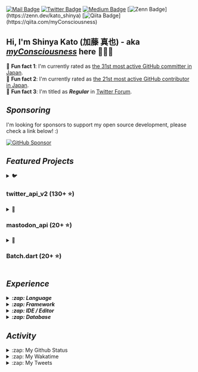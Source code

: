 [![Mail Badge](https://img.shields.io/badge/contact@shinyakato.dev-c14438?style=flat&logo=Gmail&logoColor=white&link=mailto:contact@shinyakato.dev)](mailto:contact@shinyakato.dev)
[![Twitter Badge](https://img.shields.io/badge/-@kato__shinya-1ca0f1?style=flat&labelColor=1ca0f1&logo=twitter&logoColor=white&link=https://twitter.com/kato__shinya)](https://twitter.com/kato__shinya)
[![Medium Badge](https://img.shields.io/badge/-@kato.shinya.dev-000000?style=flat&labelColor=000000&logo=medium&logoColor=white&link=https://medium.com/@kato.shinya.dev)](https://medium.com/@kato.shinya.dev)
[![Zenn Badge](https://img.shields.io/badge/-@kato_shinya-1ca0f1?style=flat&labelColor=1ca0f1&logo=zenn&logoColor=white&link=[https://medium.com/@kato.shinya.dev](https://zenn.dev/kato_shinya))](https://zenn.dev/kato_shinya)
[![Qiita Badge](https://img.shields.io/badge/-@kato_shinya-green?style=flat&labelColor=green&logo=qiita&logoColor=white&link=[https://qiita.com/myConsciousness](https://qiita.com/myConsciousness))](https://qiita.com/myConsciousness)

## Hi, I'm Shinya Kato (加藤 真也) - aka [**_myConsciousness_**](https://github.com/myConsciousness/) here 👋👨‍💻

🤖 **Fun fact 1**: I'm currently rated as [the 31st most active GitHub committer in Japan](https://commits.top/japan.html).</br>
🤖 **Fun fact 2**: I'm currently rated as [the 21st most active GitHub contributor in Japan](https://commits.top/japan_public.html).</br>
🤖 **Fun fact 3**: I'm titled as **_Regular_** in [Twitter Forum](https://twittercommunity.com/u/kato_shinya/summary).

## **_Sponsoring_**

I'm looking for sponsors to support my open source development, please check a link below! :)

[![GitHub Sponsor](https://img.shields.io/static/v1?label=Sponsor&message=%E2%9D%A4&logo=GitHub&color=ff69b4)](https://github.com/sponsors/myConsciousness)

## **_Featured Projects_**

<details>
  <summary>🐦 <b><h3>twitter_api_v2 (130+ ⭐)</h3></b></summary>
  <div>
    <p align="center">
      <a href="https://github.com/twitter-dart/twitter-api-v2">
        <img alt="twitter_api_v2" width="500px" src="https://user-images.githubusercontent.com/13072231/199728866-202b9742-d58e-4667-b046-e8096efd2339.png">
      </a>
    </p>
  </div>

  <h4><b>Highlights</b> ✨</h4>

✅ The **wrapper library** for **[Twitter API v2.0](https://developer.twitter.com/en/docs/twitter-api)**. </br>
✅ **Easily integrates** with the **Dart** & **Flutter** apps. </br>
✅ Provides response objects with a **guaranteed safe types.** </br>
✅ Supports **[all endpoints](https://developer.twitter.com/en/docs/api-reference-index)**. </br>
✅ Support **all request parameters and response fields**.</br>
✅ Supports **high-performance streaming** endpoints. </br>
✅ Supports **[expansions](https://developer.twitter.com/en/docs/twitter-api/expansions)** and **[fields](https://developer.twitter.com/en/docs/twitter-api/fields)** features. </br>
✅ **Well documented** and **well tested**.</br>
✅ Supports the powerful **automatic retry**.</br>
✅ Supports for **large media uploads** (image, gif, video).</br>
✅ Supports **safe and powerful paging** feature.

- [Repository](https://github.com/twitter-dart/twitter-api-v2)
- [Pub.dev](https://pub.dev/packages/twitter_api_v2)

</details>

<details>
  <summary>🦣 <b><h3>mastodon_api (20+ ⭐)</h3></b></summary>
  <div>
    <p align="center">
      <a href="https://github.com/mastodon-dart/mastodon-api">
        <img alt="twitter_api_v2" width="500px" src="https://user-images.githubusercontent.com/13072231/202892481-5b9c8a39-ef55-4dca-a912-e298beb635ca.png">
      </a>
    </p>
  </div>

  <h4><b>Highlights</b> ✨</h4>

✅ The **wrapper library** for **[Mastodon API](https://docs.joinmastodon.org/client/intro/)**. </br>
✅ **Easily integrates** with the **Dart** & **Flutter** apps. </br>
✅ Provides response objects with a **guaranteed safe types.** </br>
✅ **Well documented** and **well tested**.</br>
✅ Supports **v1 and v2 endpoints**.</br>
✅ Supports the powerful **automatic retry**.</br>

- [Repository](https://github.com/mastodon-dart/mastodon-api)
- [Pub.dev](https://pub.dev/packages/mastodon_api)

</details>

<details>
  <summary>🚀 <b><h3>Batch.dart (20+ ⭐)</h3></b></summary>
  <div>
    <p align="center">
      <a href="https://github.com/batch-dart/batch.dart">
        <img alt="batch" width="300px" src="https://user-images.githubusercontent.com/13072231/157616062-6208b014-e104-49f4-8227-b491b7ef6d42.png">
      </a>
    </p>
  </div>

  <h4><b>Highlights</b> ✨</h4>

✅ **Job Scheduling Framework** running on **Dart VM**. </br>
✅ **Easily schedules** with a combination of **Job**, **Step**, and **Task**. </br>
✅ Supports **job scheduling in [Cron](https://en.wikipedia.org/wiki/Cron)** format. </br>
✅ Supports **convenient logging functions** as a standard. </br>
✅ Supports the **parallel processing**. </br>
✅ Supports **conditional branching** of schedules. </br>
✅ Supports the **customizable retry feature**.

- [Repository](https://github.com/batch-dart/batch.dart)
- [Pub.dev](https://pub.dev/packages/batch)

</details>

## **_Experience_**

<details>
  <summary><b><em>:zap: Language</em></b></summary>

![C](https://img.shields.io/badge/c-%2300599C.svg?style=for-the-badge&logo=c&logoColor=white)
![C++](https://img.shields.io/badge/c++-%2300599C.svg?style=for-the-badge&logo=c%2B%2B&logoColor=white)
![Go](https://img.shields.io/badge/go-%2300ADD8.svg?style=for-the-badge&logo=go&logoColor=white)
![Java](https://img.shields.io/badge/java-%23ED8B00.svg?style=for-the-badge&logo=java&logoColor=white)
![Kotlin](https://img.shields.io/badge/kotlin-%230095D5.svg?style=for-the-badge&logo=kotlin&logoColor=white)
![Python](https://img.shields.io/badge/python-3670A0?style=for-the-badge&logo=python&logoColor=ffdd54)
![Dart](https://img.shields.io/badge/dart-%230175C2.svg?style=for-the-badge&logo=dart&logoColor=white)
![Apache Groovy](https://img.shields.io/badge/Apache%20Groovy-4298B8.svg?style=for-the-badge&logo=Apache+Groovy&logoColor=white)
![HTML5](https://img.shields.io/badge/html5-%23E34F26.svg?style=for-the-badge&logo=html5&logoColor=white)
![CSS3](https://img.shields.io/badge/css3-%231572B6.svg?style=for-the-badge&logo=css3&logoColor=white)
![JavaScript](https://img.shields.io/badge/javascript-%23323330.svg?style=for-the-badge&logo=javascript&logoColor=%23F7DF1E)
![TypeScript](https://img.shields.io/badge/typescript-%23007ACC.svg?style=for-the-badge&logo=typescript&logoColor=white)
![Markdown](https://img.shields.io/badge/markdown-%23000000.svg?style=for-the-badge&logo=markdown&logoColor=white)

</details>

<details>
  <summary><b><em>:zap: Framework</em></b></summary>

![Flutter](https://img.shields.io/badge/Flutter-%2302569B.svg?style=for-the-badge&logo=Flutter&logoColor=white)
![React Native](https://img.shields.io/badge/react_native-%2320232a.svg?style=for-the-badge&logo=react&logoColor=%2361DAFB)
![Spring](https://img.shields.io/badge/spring-%236DB33F.svg?style=for-the-badge&logo=spring&logoColor=white)
![Thymeleaf](https://img.shields.io/badge/Thymeleaf-%23005C0F.svg?style=for-the-badge&logo=Thymeleaf&logoColor=white)
![.Net](https://img.shields.io/badge/.NET-5C2D91?style=for-the-badge&logo=.net&logoColor=white)
![Bootstrap](https://img.shields.io/badge/bootstrap-%23563D7C.svg?style=for-the-badge&logo=bootstrap&logoColor=white)
![SASS](https://img.shields.io/badge/SASS-hotpink.svg?style=for-the-badge&logo=SASS&logoColor=white)
![jQuery](https://img.shields.io/badge/jquery-%230769AD.svg?style=for-the-badge&logo=jquery&logoColor=white)
![JWT](https://img.shields.io/badge/JWT-black?style=for-the-badge&logo=JSON%20web%20tokens)
![Chart.js](https://img.shields.io/badge/chart.js-F5788D.svg?style=for-the-badge&logo=chart.js&logoColor=white)

</details>

<details>
  <summary><b><em>:zap: IDE / Editor</em></b></summary>

![Visual Studio Code](https://img.shields.io/badge/Visual%20Studio%20Code-0078d7.svg?style=for-the-badge&logo=visual-studio-code&logoColor=white)
![Android Studio](https://img.shields.io/badge/Android%20Studio-3DDC84.svg?style=for-the-badge&logo=android-studio&logoColor=white)
![IntelliJ IDEA](https://img.shields.io/badge/IntelliJIDEA-000000.svg?style=for-the-badge&logo=intellij-idea&logoColor=white)
![Eclipse](https://img.shields.io/badge/Eclipse-FE7A16.svg?style=for-the-badge&logo=Eclipse&logoColor=white)
![Visual Studio](https://img.shields.io/badge/Visual%20Studio-5C2D91.svg?style=for-the-badge&logo=visual-studio&logoColor=white)
![Atom](https://img.shields.io/badge/Atom-%2366595C.svg?style=for-the-badge&logo=atom&logoColor=white)

</details>

<details>
  <summary><b><em>:zap: Database</em></b></summary>

![Oracle](https://img.shields.io/badge/Oracle-F80000?style=for-the-badge&logo=oracle&logoColor=white)
![MySQL](https://img.shields.io/badge/mysql-%2300f.svg?style=for-the-badge&logo=mysql&logoColor=white)
![MongoDB](https://img.shields.io/badge/MongoDB-%234ea94b.svg?style=for-the-badge&logo=mongodb&logoColor=white)
![SQLite](https://img.shields.io/badge/sqlite-%2307405e.svg?style=for-the-badge&logo=sqlite&logoColor=white)

</details>

## **_Activity_**

<details>
  <summary>:zap: My Github Status</summary>

[![trophy](https://github-profile-trophy.vercel.app/?username=myConsciousness&theme=gruvbox&include_all_commits=true&count_private=true)](https://github-profile-trophy.vercel.app/?username=myConsciousness&margin-w=15&include_all_commits=true&count_private=true)

<p>
  <img height="180em" src="https://github-readme-streak-stats.herokuapp.com/?user=myConsciousness&layout=compact&theme=gruvbox" alt="myConsciousness" />
</p>

<div>
  <img height="180em" src="https://github-readme-stats.vercel.app/api?username=myConsciousness&count_private=true&theme=gruvbox&show_icons=true&include_all_commits=true&count_private=true"/>
  <img height="180em" src="https://github-readme-stats.vercel.app/api/top-langs/?username=myConsciousness&layout=compact&langs_count=7&theme=gruvbox"/>
</details>

<details>
  <summary>:zap: My Wakatime</summary>

[![willianrod's wakatime stats](https://github-readme-stats.vercel.app/api/wakatime?username=myConsciousness&theme=gruvbox)](https://github.com/anuraghazra/github-readme-stats)

</details>

<details>
  <summary>:zap: My Tweets</summary>

  <!-- MY-TWEETS:START - Do not remove or modify this section -->
> ![Shinya Kato's avatar](https://pbs.twimg.com/profile_images/1604051579568623617/kH-2J1m8_normal.jpg)
[Shinya Kato](https://twitter.com/kato__shinya) [@kato__shinya](https://twitter.com/kato__shinya) [2022-12-21T14:47:43.000Z](https://twitter.com/kato__shinya/status/1605575747841626112)
>
> Okay, @elonmusk didn’t delete inactive accounts, I’m very disappointed
>
> [Reply](https://twitter.com/intent/tweet?in_reply_to=1605575747841626112)&emsp;[Retweet](https://twitter.com/intent/retweet?tweet_id=1605575747841626112)&emsp;[Like](https://twitter.com/intent/favorite?tweet_id=1605575747841626112)

---

> ![Shinya Kato's avatar](https://pbs.twimg.com/profile_images/1604051579568623617/kH-2J1m8_normal.jpg)
[Shinya Kato](https://twitter.com/kato__shinya) [@kato__shinya](https://twitter.com/kato__shinya) [2022-12-21T05:16:40.000Z](https://twitter.com/kato__shinya/status/1605432041142714368)
>
> My all notifications are gone, what happened?
>
> [Reply](https://twitter.com/intent/tweet?in_reply_to=1605432041142714368)&emsp;[Retweet](https://twitter.com/intent/retweet?tweet_id=1605432041142714368)&emsp;[Like](https://twitter.com/intent/favorite?tweet_id=1605432041142714368)

---

> ![Shinya Kato's avatar](https://pbs.twimg.com/profile_images/1604051579568623617/kH-2J1m8_normal.jpg)
[Shinya Kato](https://twitter.com/kato__shinya) [@kato__shinya](https://twitter.com/kato__shinya) [2022-12-19T12:22:15.000Z](https://twitter.com/kato__shinya/status/1604814367043657728)
>
> I prefer community timeline
>
> [Reply](https://twitter.com/intent/tweet?in_reply_to=1604814367043657728)&emsp;[Retweet](https://twitter.com/intent/retweet?tweet_id=1604814367043657728)&emsp;[Like](https://twitter.com/intent/favorite?tweet_id=1604814367043657728)

---

> ![Shinya Kato's avatar](https://pbs.twimg.com/profile_images/1604051579568623617/kH-2J1m8_normal.jpg)
[Shinya Kato](https://twitter.com/kato__shinya) [@kato__shinya](https://twitter.com/kato__shinya) [2022-12-19T12:21:55.000Z](https://twitter.com/kato__shinya/status/1604814282134151168)
>
> Why #TwitterAPI has not endpoints for community service?
>
> [Reply](https://twitter.com/intent/tweet?in_reply_to=1604814282134151168)&emsp;[Retweet](https://twitter.com/intent/retweet?tweet_id=1604814282134151168)&emsp;[Like](https://twitter.com/intent/favorite?tweet_id=1604814282134151168)

---

> ![Shinya Kato's avatar](https://pbs.twimg.com/profile_images/1604051579568623617/kH-2J1m8_normal.jpg)
[Shinya Kato](https://twitter.com/kato__shinya) [@kato__shinya](https://twitter.com/kato__shinya) [2022-12-19T03:42:56.000Z](https://twitter.com/kato__shinya/status/1604683676788219907)
>
> It’s funny if @elonmusk uses bots to vote him
>
> [Reply](https://twitter.com/intent/tweet?in_reply_to=1604683676788219907)&emsp;[Retweet](https://twitter.com/intent/retweet?tweet_id=1604683676788219907)&emsp;[Like](https://twitter.com/intent/favorite?tweet_id=1604683676788219907)

**_Last Updated at 2022-12-21T17:05:45.496579Z_**
<!-- MY-TWEETS:END -->
</details>
